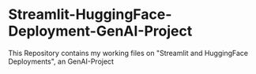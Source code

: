 # Streamlit-HuggingFace-Deployment-GenAI-Project
This Repository contains my working files on "Streamlit and HuggingFace Deployments", an GenAI-Project
